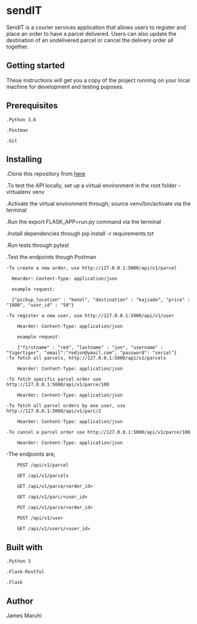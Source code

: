 # sendIT

SendIT is a courier services application that allows users to register and place an order to have a parcel delivered. Users can also update the destination of an undelivered parcel or cancel the delivery order all together. 


## Getting started
These instructions will get you a copy of the project running on your local machine for development and testing puposes.


## Prerequisites

	.Python 3.6

	.Postman

	.Git


## Installing

.Clone this repository from [here](https://github.com/matthenge/senditAPI) 
	
.To test the API locally, set up a virtual environment in the root folder 
    - virtualenv venv
	
.Activate the virtual environment through; source venv/bin/activate via the terminal
	
.Run the export FLASK_APP=run.py command via the terminal
	
.Install dependencies through pip install -r requirements.txt
	
.Run tests through pytest
	
.Test the endpoints though Postman 
	
    -To create a new order, use http://127.0.0.1:5000/api/v1/parcel
		
      Hearder: Content-Type: application/json
			
      example request: 
			
      {"pickup_location" : "kenol", "destination" : "kajiado", "price" : "1000", "user_id" : "50"}
			
    -To register a new user, use http://127.0.0.1:5000/api/v1/user
		
        Hearder: Content-Type: application/json
			
        example request:
			
        {"firstname" : "red", "lastname" : "jon", "username" : "tigertiger", "email":"redjon@ymail.com", "password": "serial"}
    -To fetch all parcels, http://127.0.0.1:5000/api/v1/parcels
    
        Hearder: Content-Type: application/json
	
    -To fetch specific parcel order use http://127.0.0.1:5000/api/v1/parce/100
    
        Hearder: Content-Type: application/json
	
    -To fetch all parcel orders by one user, use http://127.0.0.1:5000/api/v1/parc/2
    
        Hearder: Content-Type: application/json
	
    -To cancel a parcel order use http://127.0.0.1:5000/api/v1/parce/100
    
        Hearder: Content-Type: application/json
	
   -The endpoints are;
   
        POST /api/v1/parcel
	
        GET /api/v1/parcels
	
        GET /api/v1/parce/<order_id>
	
        GET /api/v1/parc/<user_id>
	
        PUT /api/v1/parce/<order_id>
	
        POST /api/v1/user
	
        GET /api/v1/users/<user_id>
	
        
## Built with

    .Python 3
    
    .Flask-Restful
    
    .Flask
    
    
## Author

James Maruhi



